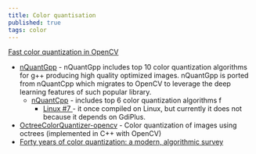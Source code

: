 ```yaml
---
title: Color quantisation
published: true
tags: color
---
```

> 

[Fast color quantization in OpenCV](https://stackoverflow.com/questions/49710006/fast-color-quantization-in-opencv)  
- [nQuantGpp](https://github.com/mcychan/nQuantGpp?tab=readme-ov-file#nquantgpp) - nQuantGpp includes top 10 color quantization algorithms for g++ producing high quality optimized images. nQuantGpp is ported from nQuantCpp which migrates to OpenCV to leverage the deep learning features of such popular library.
	- [nQuantCpp](https://github.com/mcychan/nQuantCpp?tab=readme-ov-file#nquantcpp) -  includes top 6 color quantization algorithms f
    	- [ Linux #7 ](https://github.com/mcychan/nQuantCpp/issues/7) - it once compiled on Linux, but currently it does not because it depends on GdiPlus.
- [OctreeColorQuantizer-opencv](https://github.com/mseurre/OctreeColorQuantizer-opencv?tab=readme-ov-file#octreecolorquantizer-opencv) - Color quantization of images using octrees (implemented in C++ with OpenCV)
- [Forty years of color quantization: a modern, algorithmic
survey](https://faculty.uca.edu/ecelebi/documents/AIRE_2023.pdf)
